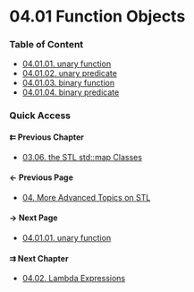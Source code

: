 # 04.01 Function Objects

### Table of Content

* [04.01.01. unary function](./01.unary_function.md)
* [04.01.02. unary predicate](./02.unary_predicate.md)
* [04.01.03. binary function](./03.binary_function.md)
* [04.01.04. binary predicate](./04.binary_predicate.md)

### Quick Access

<div class="previous_chapter pagination">

#### &#8647; Previous Chapter

* [03.06. the STL std::map Classes](./../../03.stl/06.map/README.md)
</div>

<div class="previous_page pagination">

#### &#8592; Previous Page

* [04. More Advanced Topics on STL](./../../04.more_stl/README.md)

</div>
<div class="next_page pagination">

#### &#8594; Next Page

* [04.01.01. unary function](./../../04.more_stl/01.function_object/01.unary_function.md)

</div>
<div class="next_chapter pagination">

#### &#8649; Next Chapter

* [04.02. Lambda Expressions](./../../04.more_stl/02.lambda/README.md)

</div>
